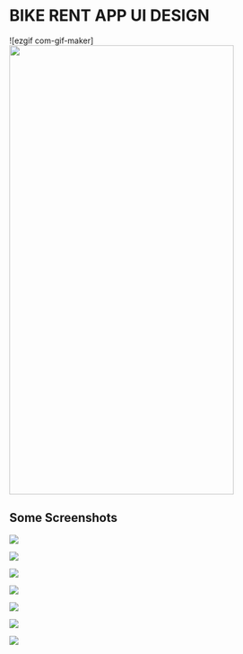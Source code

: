 # BIKE RENT APP UI DESIGN

![ezgif com-gif-maker]<img src="https://user-images.githubusercontent.com/81028182/123064695-3b18d780-d42e-11eb-8d13-702c368daf48.gif" width="400" height="800">


## Some Screenshots

![](assets/images/SS1.png)

![](assets/images/SS2.png)

![](assets/images/SS3.png)

![](assets/images/SS4.png)

![](assets/images/SS5.png)

![](assets/images/SS6.png)

![](assets/images/SS7.png)
